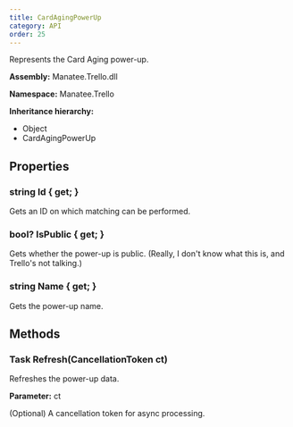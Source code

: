 ```yaml
---
title: CardAgingPowerUp
category: API
order: 25
---
```


Represents the Card Aging power-up.

**Assembly:** Manatee.Trello.dll

**Namespace:** Manatee.Trello

**Inheritance hierarchy:**

- Object
- CardAgingPowerUp

## Properties

### string Id { get; }

Gets an ID on which matching can be performed.

### bool? IsPublic { get; }

Gets whether the power-up is public. (Really, I don&#39;t know what this is, and Trello&#39;s not talking.)

### string Name { get; }

Gets the power-up name.

## Methods

### Task Refresh(CancellationToken ct)

Refreshes the power-up data.

**Parameter:** ct

(Optional) A cancellation token for async processing.

